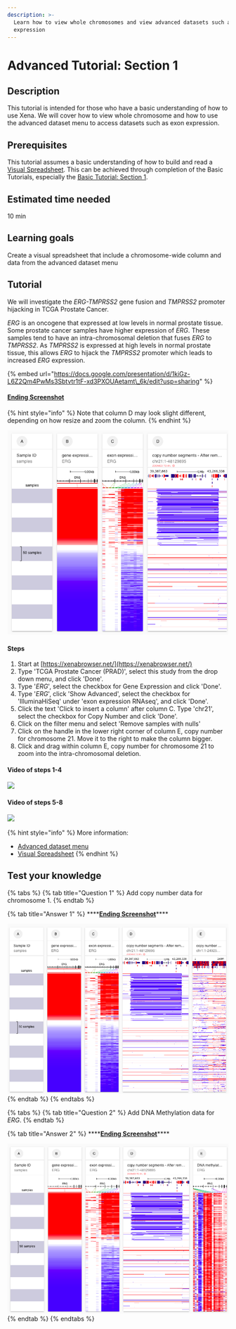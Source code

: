 ```yaml
---
description: >-
  Learn how to view whole chromosomes and view advanced datasets such as exon
  expression
---
```


# Advanced Tutorial: Section 1

## Description <a id="description"></a>

This tutorial is intended for those who have a basic understanding of how to use Xena. We will cover how to view whole chromosome and how to use the advanced dataset menu to access datasets such as exon expression.

## Prerequisites <a id="prerequisites"></a>

This tutorial assumes a basic understanding of how to build and read a [Visual Spreadsheet](../overview-of-features/visual-spreadsheet/). This can be achieved through completion of the Basic Tutorials, especially the [Basic Tutorial: Section 1](basic-tutorial-section-1.md).

## Estimated time needed <a id="estimated-time-needed"></a>

10 min‌

## Learning goals <a id="learning-goals"></a>

Create a visual spreadsheet that include a chromosome-wide column and data from the advanced dataset menu

## Tutorial <a id="tutorial"></a>

We will investigate the _ERG-TMPRSS2_ gene fusion and _TMPRSS2_ promoter hijacking in TCGA Prostate Cancer.

_ERG_ is an oncogene that expressed at low levels in normal prostate tissue. Some prostate cancer samples have higher expression of _ERG_. These samples tend to have an intra-chromosomal deletion that fuses _ERG_ to _TMPRSS2_. As _TMPRSS2_ is expressed at high levels in normal prostate tissue, this allows _ERG_ to hijack the _TMPRSS2_ promoter which leads to increased _ERG_ expression.

{% embed url="https://docs.google.com/presentation/d/1kiGz-L6Z2Qm4PwMs3Sbtvtr1tF-xd3PXOUAetamt\_6k/edit?usp=sharing" %}

#### [​Ending Screenshot​](https://xenabrowser.net/?bookmark=6ea137951fb4ddad4c8a6baaac3914f4) <a id="ending-screenshot"></a>

{% hint style="info" %}
Note that column D may look slight different, depending on how resize and zoom the column.
{% endhint %}

![](../.gitbook/assets/screen-shot-2021-06-10-at-12.46.32-pm.png)

#### Steps <a id="steps"></a>

1. Start at [https://xenabrowser.net/](https://xenabrowser.net/)
2. Type 'TCGA Prostate Cancer \(PRAD\)', select this study from the drop down menu, and click 'Done'.
3. Type '_ERG_', select the checkbox for Gene Expression and click 'Done'.
4. Type '_ERG_', click 'Show Advanced', select the checkbox for 'IlluminaHiSeq' under 'exon expression RNAseq', and click 'Done'.
5. Click the text 'Click to insert a column' after column C. Type 'chr21', select the checkbox for Copy Number and click 'Done'.
6. Click on the filter menu and select 'Remove samples with nulls'
7. Click on the  handle in the lower right corner of column E, copy number for chromosome 21. Move it to the right to make the column bigger. 
8. Click and drag within column E, copy number for chromosome 21 to zoom into the intra-chromosomal deletion.

#### Video of steps 1-4 <a id="video-of-steps"></a>

![](../.gitbook/assets/advanced_1.gif)

#### ‌**Video of steps 5-8**

![](../.gitbook/assets/advanced_2.gif)

{% hint style="info" %}
More information:

* [Advanced dataset menu](../overview-of-features/visual-spreadsheet/#advanced-datasets)
* [Visual Spreadsheet](../overview-of-features/visual-spreadsheet/)
{% endhint %}

## Test your knowledge <a id="test-your-knowledge"></a>

{% tabs %}
{% tab title="Question 1" %}
Add copy number data for chromosome 1.
{% endtab %}

{% tab title="Answer 1" %}
\*\*\*\*[**Ending Screenshot**](https://xenabrowser.net/?bookmark=95d77b2d3107653fa2a7be51424f0a04)\*\*\*\*

![](../.gitbook/assets/screen-shot-2021-06-10-at-3.49.57-pm.png)
{% endtab %}
{% endtabs %}

{% tabs %}
{% tab title="Question 2" %}
Add DNA Methylation data for _ERG_.
{% endtab %}

{% tab title="Answer 2" %}
\*\*\*\*[**Ending Screenshot**](https://xenabrowser.net/?bookmark=3b8cf8fa103e5fe2d718337551af34a4)\*\*\*\*

![](../.gitbook/assets/screen-shot-2021-06-10-at-3.48.18-pm.png)
{% endtab %}
{% endtabs %}

